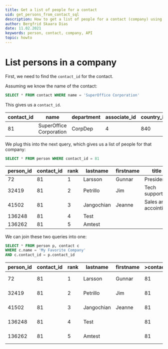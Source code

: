 ```yaml
---
title: Get a list of people for a contact
uid: get_persons_from_contact_sql
description: How to get a list of people for a contact (company) using raw SQL.
author: Bergfrid Skaara Dias
date: 11.02.2021
keywords: person, contact, company, API
topic: howto
---
```


# List persons in a company

First, we need to find the `contact_id` for the contact.

Assuming we know the name of the contact:

```SQL
SELECT * FROM contact WHERE name = 'SuperOffice Corporation'
```

This gives us a `contact_id`.

| contact_id | name | department | associate_id | country_id | business_idx | ...|
|---|---|---|---|---|---|---|
| 81 | SuperOffice Corporation | CorpDep | 4 | 840 | 319 | |

We plug this into the next query, which gives us a list of people for that company:

```SQL
SELECT * FROM person WHERE contact_id = 81
```

| person_id | contact_id | rank | lastname | firstname | title | ... |
|---|---|---|---|---|---|---|
| 72 | 81 | 1 | Larsson | Gunnar | President | |
| 32419 | 81 | 2 | Petrillo | Jim | Tech support | |
| 41502 | 81 | 3 | Jangochian | Jeanne | Sales and accointing | |
| 136248 | 81 | 4 | Test | | | |
| 136262 | 81 | 5 | Amtest | | | |

We can join these two queries into one:

```SQL
SELECT * FROM person p, contact c 
WHERE c.name = 'My Favorite Company'
AND c.contact_id = p.contact_id
```

| person_id | contact_id | rank | lastname | firstname | >contact_id | name | department | ... |
|---|---|---|---|---|---|---|---|---|
| 72 | 81 | 1 | Larsson | Gunnar | 81 | SuperOffice Corporation | CorpDep | |
| 32419 | 81 | 2 | Petrillo | Jim | 81 | SuperOffice Corporation | CorpDep | |
| 41502 | 81 | 3 | Jangochian | Jeanne | 81 | SuperOffice Corporation | CorpDep | |
| 136248 | 81 | 4 | Test | | 81 | SuperOffice Corporation | CorpDep | |
| 136262 | 81 | 5 | Amtest | | 81 | SuperOffice Corporation | CorpDep | |
